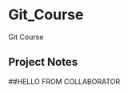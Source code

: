 # Git_Course
Git Course

## Project Notes 

<!-- This Modified From LOCAL -->

<!-- HELLO FROM OWNER -->

##HELLO FROM COLLABORATOR

